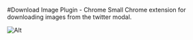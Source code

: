 #Download Image Plugin - Chrome
Small Chrome extension for downloading images from the twitter modal.

![Alt](https://media.giphy.com/media/l0Iy3heaZuxSun5du/source.gif "Demo")